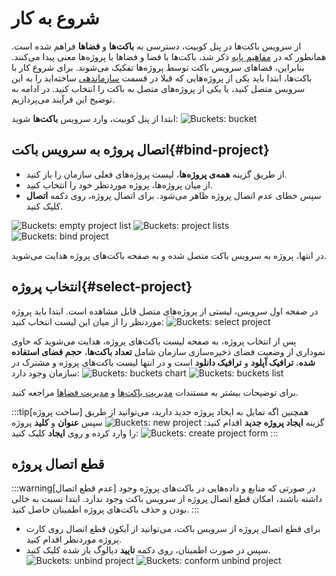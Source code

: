 # شروع به کار

از سرویس باکت‌ها در پنل کوبیت، دسترسی به **باکت‌ها** و **فضاها** فراهم شده است.
همانطور که در [مفاهیم پایه](../#concepts) ذکر شد، باکت‌ها با فضا و فضاها با پروژه‌ها معنی پیدا می‌کنند. بنابراین، فضاهای سرویس باکت توسط پروژه‌ها تفکیک می‌شوند. برای شروع کار با باکت‌ها، ابتدا باید یکی از پروژه‌هایی که قبلا در قسمت [سازماندهی](../../organize) ساخته‌اید را به این سرویس متصل کنید، یا یکی از پروژه‌های متصل به باکت را انتخاب کنید. در ادامه به توضیح این فرآیند می‌پردازیم.

ابتدا از پنل کوبیت، وارد سرویس **باکت‌ها** شوید:
![Buckets: bucket](img/bucket.png)

## اتصال پروژه به سرویس باکت{#bind-project}

- از طریق گزینه **همه‌ی‌ پروژه‌ها**، لیست پروژه‌های فعلی سازمان را باز کنید.
- از میان پروژه‌ها، پروژه موردنظر خود را انتخاب کنید.
- سپس خطای عدم اتصال پروژه ظاهر می‌شود. برای اتصال پروژه، روی دکمه **اتصال** کلیک کنید.

![Buckets: empty project list](img/empty-project-list.png)
![Buckets: project lists](img/project-lists.png)
![Buckets: bind project](img/bind-project.png)

در انتها، پروژه به سرویس باکت متصل شده و به صفحه باکت‌های پروژه هدایت می‌شوید.

## انتخاب پروژه{#select-project}

در صفحه اول سرویس، لیستی از پروژه‌های متصل قابل مشاهده است. ابتدا باید پروژه موردنظر را از میان این لیست انتخاب کنید:
![Buckets: select project](img/select-project.png)

پس از انتخاب پروژه، به صفحه لیست باکت‌های پروژه، هدایت می‌شوید که حاوی نموداری از وضعیت فضای ذخیره‌سازی سازمان شامل **تعداد باکت‌ها**، **حجم فضای استفاده شده**، **ترافیک آپلود** و **ترافیک دانلود** است و در انتها لیست باکت‌های پروژه و مشترک در سازمان وجود دارد:
![Buckets: buckets chart](img/buckets_1.png)
![Buckets: buckets list](img/buckets_2.png)

برای توضیحات بیشتر به مستندات [مدیریت باکت‌ها](../buckets) و [مدیریت فضاها](../spaces) مراجعه کنید.

:::tip[ساخت پروژه]
همچنین اگه تمایل به ایجاد پروژه جدید دارید، می‌توانید از طریق گزینه **ایجاد پروژه جدید** اقدام کنید:
![Buckets: new project](img/new-project.png)
سپس **عنوان** و **کلید** پروژه را وارد کرده و روی **ایجاد** کلیک کنید:
![Buckets: create project form](../organization/img/create-project-form.png)
:::

## قطع اتصال پروژه

:::warning[عدم قطع اتصال]
در صورتی که منابع و داده‌هایی در باکت‌های پروژه وجود داشته باشند، امکان قطع اتصال پروژه از سرویس باکت وجود ندارد. ابتدا نسبت به خالی بودن و حذف باکت‌های پروژه اطمینان حاصل کنید.
:::

- برای قطع اتصال پروژه از سرویس باکت، می‌توانید از آیکون قطع اتصال روی کارت پروژه موردنظر اقدام کنید.
- سپس در صورت اطمینان، روی دکمه **تایید** دیالوگ باز شده کلیک کنید.
  ![Buckets: unbind project](img/unbind-project.png)
  ![Buckets: conform unbind project](img/confirm-unbind-project.png)
